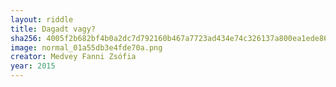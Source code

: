 ```yaml
---
layout: riddle
title: Dagadt vagy?
sha256: 4005f2b682bf4b0a2dc7d792160b467a7723ad434e74c326137a800ea1ede865
image: normal_01a55db3e4fde70a.png
creator: Medvey Fanni Zsófia
year: 2015
---
```

